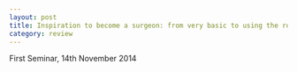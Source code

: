 ```yaml
---
layout: post
title: Inspiration to become a surgeon: from very basic to using the robot
category: review
---
```


First Seminar, 14th November 2014